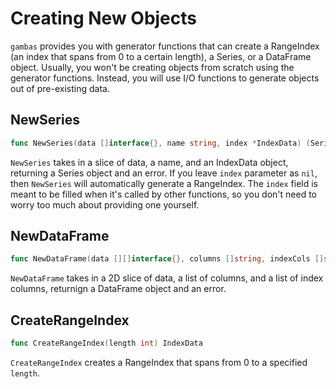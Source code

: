 # Creating New Objects

`gambas` provides you with generator functions that can create a RangeIndex (an index that spans from 0 to a certain length), a Series, or a DataFrame object. Usually, you won't be creating objects from scratch using the generator functions. Instead, you will use I/O functions to generate objects out of pre-existing data.

## NewSeries

```go
func NewSeries(data []interface{}, name string, index *IndexData) (Series, error)
```

`NewSeries` takes in a slice of data, a name, and an IndexData object, returning a Series object and an error. If you leave `index` parameter as `nil`, then `NewSeries` will automatically generate a RangeIndex. The `index` field is meant to be filled when it's called by other functions, so you don't need to worry too much about providing one yourself.

## NewDataFrame

```go
func NewDataFrame(data [][]interface{}, columns []string, indexCols []string) (DataFrame, error)
```

`NewDataFrame` takes in a 2D slice of data, a list of columns, and a list of index columns, returnign a DataFrame object and an error.

## CreateRangeIndex

```go
func CreateRangeIndex(length int) IndexData
```

`CreateRangeIndex` creates a RangeIndex that spans from 0 to a specified `length`.